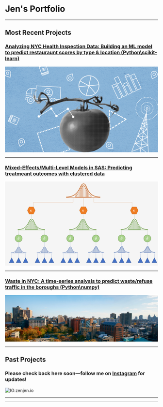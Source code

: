 # Jen's Portfolio

---
## Most Recent Projects 

### [Analyzing NYC Health Inspection Data: Building an ML model to predict restauraunt scores by type & location (Python\scikit-learn)](/nyc-health-inspections-predictingscores)
<img src="images/healthinspectiondatabanner.png?raw=true"/>

---

### [Mixed-Effects/Multi-Level Models in SAS: Predicting treatmeant outcomes with clustered data](/pdf/sample_presentation.pdf)
<img src="images/multi-levelmodel.png?raw=true"/>

---
### [Waste in NYC: A time-series analysis to predict waste/refuse traffic in the boroughs (Python\numpy)](http://example.com/)
<img src="images/washingtonsquare-nyu.png?raw=true"/>

---

## Past Projects

### Please check back here soon—follow me on [Instagram](http://instagram.com/zenjen.io) for updates! <p align="right">
<img align="center" src="https://image.flaticon.com/icons/png/128/174/174855.png" alt="IG:zenjen.io" height="20" width="20" /></p>

---




---

<!-- Remove above link if you don't want to attibute -->
